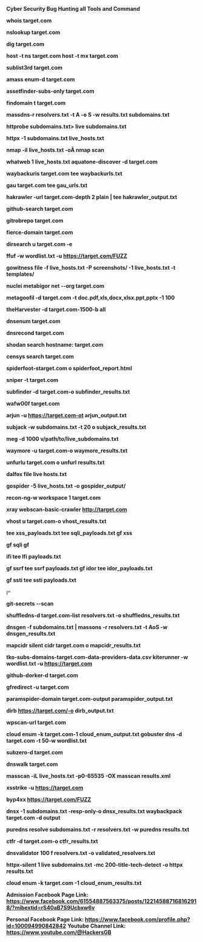 **Cyber Security Bug Hunting all Tools and Command**


**whois target.com**

**nslookup target.com**

**dig target.com**

**host -t ns target.com host -t mx target.com**

**sublist3rd target.com**

**amass enum-d target.com**

**assetfinder-subs-only target.com**

**findomain t target.com**

**massdns-r resolvers.txt -t A -o S -w results.txt subdomains.txt**

**httprobe subdomains.txt> live subdomains.txt**

**httpx -1 subdomains.txt live_hosts.txt**

**nmap -il live_hosts.txt -oÃ nmap scan**

**whatweb 1 live_hosts.txt aquatone-discover -d target.com**

**waybackuris target.com tee waybackurls.txt**

**gau target.com tee gau_urls.txt**

**hakrawler -url target.com-depth 2 plain | tee hakrawler_output.txt**

**github-search target.com**

**gitrobrepo target.com**

**fierce-domain target.com**

**dirsearch u target.com -e**

**ffuf -w wordlist.txt -u https://target.com/FUZZ**

**gowitness file -f live_hosts.txt -P screenshots/ -1 live_hosts.txt -t templates/**

**nuclei metabigor net --org target.com**

**metagoofil -d target.com -t doc.pdf,xls,docx,xlsx.ppt,pptx -1 100**

**theHarvester -d target.com-1500-b all**

**dnsenum target.com**

**dnsrecond target.com**

**shodan search hostname: target.com**

**censys search target.com**

**spiderfoot-starget.com o spiderfoot_report.html**

**sniper -t target.com**

**subfinder -d target.com-o subfinder_results.txt**

**wafw00f target.com**

**arjun -u https://target.com-ot arjun_output.txt**

**subjack -w subdomains.txt -t 20 o subjack_results.txt**

**meg -d 1000 v/path/to/live_subdomains.txt**

**waymore -u target.com-o waymore_results.txt**

**unfurlu target.com o unfurl results.txt**

**dalfox file live hosts.txt**

**gospider -5 live_hosts.txt -o gospider_output/**

**recon-ng-w workspace 1 target.com**

**xray webscan-basic-crawler http://target.com**

**vhost u target.com-o vhost_results.txt**

**tee xss_payloads.txt tee sqli_payloads.txt gf xss**

**gf sqli gf**

**ifi tee lfi payloads.txt**

**gf ssrf tee ssrf payloads.txt gf idor tee idor_payloads.txt**

**gf ssti tee ssti payloads.txt**

יין

**git-secrets --scan**

**shuffledns-d target.com-list resolvers.txt -o shuffledns_results.txt**

**dnsgen -f subdomains.txt | massons -r resolvers.txt -t AoS -w dnsgen_results.txt**

**mapcidr silent cidr target.com o mapcidr_results.txt**

**tko-subs-domains-target.com-data-providers-data.csv kiterunner -w wordlist.txt -u https://target.com**

**github-dorker-d target.com**

**gfredirect -u target.com**

**paramspider-domain target.com-output paramspider_output.txt**

**dirb https://target.com/-o dirb_output.txt**

**wpscan-url target.com**

**cloud enum -k target.com-1 cloud_enum_output.txt gobuster dns -d target.com -t 50-w wordlist.txt**

**subzero-d target.com**

**dnswalk target.com**

**masscan -iL live_hosts.txt -p0-65535 -OX masscan results.xml**

**xsstrike -u https://target.com**

**byp4xx https://target.com/FUZZ**

**dnsx -1 subdomains.txt -resp-only-o dnsx_results.txt waybackpack target.com -d output**

**puredns resolve subdomains.txt -r resolvers.txt -w puredns results.txt**

**ctfr -d target.com-o ctfr_results.txt**

**dnsvalidator 100 f resolvers.txt -o validated_resolvers.txt**

**httpx-silent 1 live subdomains.txt -mc 200-title-tech-detect -o httpx results.txt**

**cloud enum -k target.com -1 cloud_enum_results.txt**


**Admission Facebook Page Link: https://www.facebook.com/61554887563375/posts/122145887168162918/?mibextid=rS40aB7S9Ucbxw6v**

**Personal Facebook Page Link: https://www.facebook.com/profile.php?id=100094990842842**
**Youtube Channel Link: https://www.youtube.com/@HackersGB**


